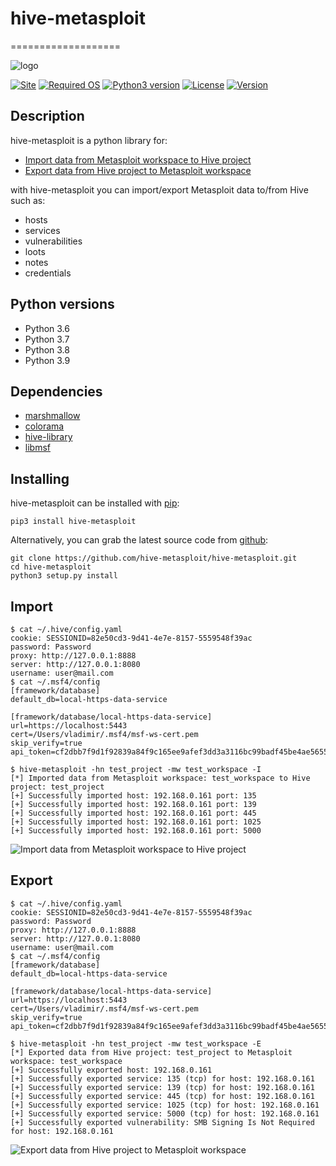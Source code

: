 # hive-metasploit
===================

![logo](https://hive-metasploit.github.io/images/logo.jpeg) 

[![Site][site-label]][site-link]
[![Required OS][os-label]][os-link]
[![Python3 version][python3-versions-label]][python3-versions-link]
[![License][license-label]][license-link]
[![Version][version-label]][version-link]

[site-label]: https://hive-metasploit.github.io/images/labels/site.svg
[site-link]: https://hive-metasploit.github.io/
[os-label]: https://hive-metasploit.github.io/images/labels/os.svg
[os-link]: https://en.wikipedia.org/wiki/Operating_system
[python3-versions-label]: https://hive-metasploit.github.io/images/labels/python3.svg
[python3-versions-link]: https://www.python.org/downloads/release/python-360/
[license-label]: https://hive-metasploit.github.io/images/labels/license.svg
[license-link]: https://github.com/hive-metasploit/hive-metasploit/blob/main/LICENSE
[version-label]: https://hive-metasploit.github.io/images/labels/version.svg
[version-link]: https://github.com/hive-metasploit/hive-metasploit/releases

## Description

hive-metasploit is a python library for:
 - [Import data from Metasploit workspace to Hive project](#import)
 - [Export data from Hive project to Metasploit workspace](#export)

with hive-metasploit you can import/export Metasploit data to/from Hive such as:
 - hosts
 - services
 - vulnerabilities
 - loots
 - notes
 - credentials

## Python versions

 - Python 3.6
 - Python 3.7
 - Python 3.8
 - Python 3.9

## Dependencies

 - [marshmallow](https://pypi.org/project/marshmallow/)
 - [colorama](https://pypi.org/project/colorama/)  
 - [hive-library](https://pypi.org/project/hive-library/)
 - [libmsf](https://pypi.org/project/libmsf)

## Installing

hive-metasploit can be installed with [pip](https://pypi.org/project/hive-metasploit/):
```shell
pip3 install hive-metasploit
```

Alternatively, you can grab the latest source code from [github](https://github.com/hive-metasploit/hive-metasploit.git):
```shell
git clone https://github.com/hive-metasploit/hive-metasploit.git
cd hive-metasploit
python3 setup.py install
```

## Import

```shell
$ cat ~/.hive/config.yaml
cookie: SESSIONID=82e50cd3-9d41-4e7e-8157-5559548f39ac
password: Password
proxy: http://127.0.0.1:8888
server: http://127.0.0.1:8080
username: user@mail.com
$ cat ~/.msf4/config
[framework/database]
default_db=local-https-data-service

[framework/database/local-https-data-service]
url=https://localhost:5443
cert=/Users/vladimir/.msf4/msf-ws-cert.pem
skip_verify=true
api_token=cf2dbb7f9d1f92839a84f9c165ee9afef3dd3a3116bc99badf45be4ae5655168c9c2c3c58621b460

$ hive-metasploit -hn test_project -mw test_workspace -I
[*] Imported data from Metasploit workspace: test_workspace to Hive project: test_project
[+] Successfully imported host: 192.168.0.161 port: 135
[+] Successfully imported host: 192.168.0.161 port: 139
[+] Successfully imported host: 192.168.0.161 port: 445
[+] Successfully imported host: 192.168.0.161 port: 1025
[+] Successfully imported host: 192.168.0.161 port: 5000
```

![Import data from Metasploit workspace to Hive project](https://hive-metasploit.github.io/images/import.png)

## Export

```shell
$ cat ~/.hive/config.yaml
cookie: SESSIONID=82e50cd3-9d41-4e7e-8157-5559548f39ac
password: Password
proxy: http://127.0.0.1:8888
server: http://127.0.0.1:8080
username: user@mail.com
$ cat ~/.msf4/config
[framework/database]
default_db=local-https-data-service

[framework/database/local-https-data-service]
url=https://localhost:5443
cert=/Users/vladimir/.msf4/msf-ws-cert.pem
skip_verify=true
api_token=cf2dbb7f9d1f92839a84f9c165ee9afef3dd3a3116bc99badf45be4ae5655168c9c2c3c58621b460

$ hive-metasploit -hn test_project -mw test_workspace -E
[*] Exported data from Hive project: test_project to Metasploit workspace: test_workspace
[+] Successfully exported host: 192.168.0.161
[+] Successfully exported service: 135 (tcp) for host: 192.168.0.161
[+] Successfully exported service: 139 (tcp) for host: 192.168.0.161
[+] Successfully exported service: 445 (tcp) for host: 192.168.0.161
[+] Successfully exported service: 1025 (tcp) for host: 192.168.0.161
[+] Successfully exported service: 5000 (tcp) for host: 192.168.0.161
[+] Successfully exported vulnerability: SMB Signing Is Not Required for host: 192.168.0.161
```

![Export data from Hive project to Metasploit workspace](https://hive-metasploit.github.io/images/export.png)
